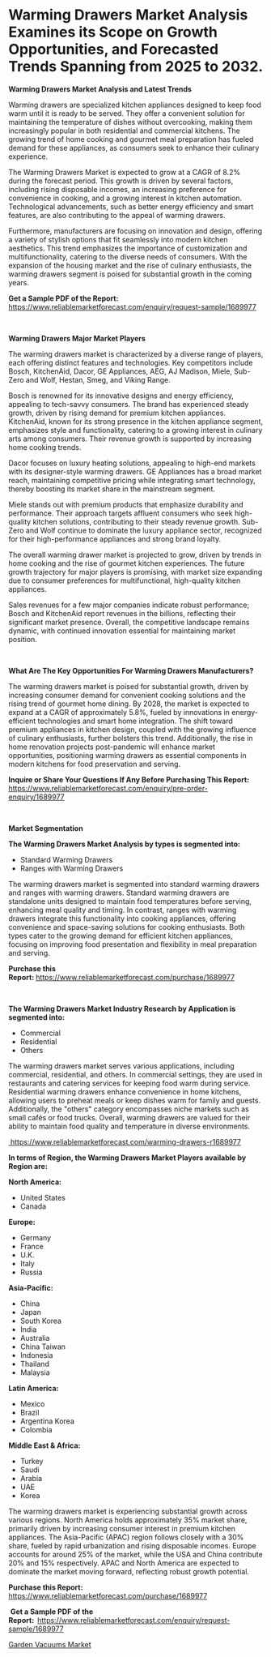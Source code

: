 <p><h1>Warming Drawers Market Analysis Examines its Scope on Growth Opportunities, and Forecasted Trends Spanning from 2025 to 2032.</h1></p><p><strong>Warming Drawers Market Analysis and Latest Trends</strong></p>
<p><p>Warming drawers are specialized kitchen appliances designed to keep food warm until it is ready to be served. They offer a convenient solution for maintaining the temperature of dishes without overcooking, making them increasingly popular in both residential and commercial kitchens. The growing trend of home cooking and gourmet meal preparation has fueled demand for these appliances, as consumers seek to enhance their culinary experience.</p><p>The Warming Drawers Market is expected to grow at a CAGR of 8.2% during the forecast period. This growth is driven by several factors, including rising disposable incomes, an increasing preference for convenience in cooking, and a growing interest in kitchen automation. Technological advancements, such as better energy efficiency and smart features, are also contributing to the appeal of warming drawers.</p><p>Furthermore, manufacturers are focusing on innovation and design, offering a variety of stylish options that fit seamlessly into modern kitchen aesthetics. This trend emphasizes the importance of customization and multifunctionality, catering to the diverse needs of consumers. With the expansion of the housing market and the rise of culinary enthusiasts, the warming drawers segment is poised for substantial growth in the coming years.</p></p>
<p><strong>Get a Sample PDF of the Report:&nbsp;</strong> <a href="https://www.reliablemarketforecast.com/enquiry/request-sample/1689977?utm_campaign=1893&utm_medium=2&utm_source=Github&utm_content=ia&utm_term=19022025&utm_id=warming-drawers">https://www.reliablemarketforecast.com/enquiry/request-sample/1689977</a></p>
<p>&nbsp;</p>
<p><strong>Warming Drawers Major Market Players</strong></p>
<p><p>The warming drawers market is characterized by a diverse range of players, each offering distinct features and technologies. Key competitors include Bosch, KitchenAid, Dacor, GE Appliances, AEG, AJ Madison, Miele, Sub-Zero and Wolf, Hestan, Smeg, and Viking Range. </p><p>Bosch is renowned for its innovative designs and energy efficiency, appealing to tech-savvy consumers. The brand has experienced steady growth, driven by rising demand for premium kitchen appliances. KitchenAid, known for its strong presence in the kitchen appliance segment, emphasizes style and functionality, catering to a growing interest in culinary arts among consumers. Their revenue growth is supported by increasing home cooking trends.</p><p>Dacor focuses on luxury heating solutions, appealing to high-end markets with its designer-style warming drawers. GE Appliances has a broad market reach, maintaining competitive pricing while integrating smart technology, thereby boosting its market share in the mainstream segment.</p><p>Miele stands out with premium products that emphasize durability and performance. Their approach targets affluent consumers who seek high-quality kitchen solutions, contributing to their steady revenue growth. Sub-Zero and Wolf continue to dominate the luxury appliance sector, recognized for their high-performance appliances and strong brand loyalty.</p><p>The overall warming drawer market is projected to grow, driven by trends in home cooking and the rise of gourmet kitchen experiences. The future growth trajectory for major players is promising, with market size expanding due to consumer preferences for multifunctional, high-quality kitchen appliances.</p><p>Sales revenues for a few major companies indicate robust performance; Bosch and KitchenAid report revenues in the billions, reflecting their significant market presence. Overall, the competitive landscape remains dynamic, with continued innovation essential for maintaining market position.</p></p>
<p>&nbsp;</p>
<p><strong>What Are The Key Opportunities For Warming Drawers Manufacturers?</strong></p>
<p><p>The warming drawers market is poised for substantial growth, driven by increasing consumer demand for convenient cooking solutions and the rising trend of gourmet home dining. By 2028, the market is expected to expand at a CAGR of approximately 5.8%, fueled by innovations in energy-efficient technologies and smart home integration. The shift toward premium appliances in kitchen design, coupled with the growing influence of culinary enthusiasts, further bolsters this trend. Additionally, the rise in home renovation projects post-pandemic will enhance market opportunities, positioning warming drawers as essential components in modern kitchens for food preservation and serving.</p></p>
<p><strong>Inquire or Share Your Questions If Any Before Purchasing This Report:</strong> <a href="https://www.reliablemarketforecast.com/enquiry/pre-order-enquiry/1689977?utm_campaign=1893&utm_medium=2&utm_source=Github&utm_content=ia&utm_term=19022025&utm_id=warming-drawers">https://www.reliablemarketforecast.com/enquiry/pre-order-enquiry/1689977</a></p>
<p>&nbsp;</p>
<p><strong>Market Segmentation</strong></p>
<p><strong>The Warming Drawers Market Analysis by types is segmented into:</strong></p>
<p><ul><li>Standard Warming Drawers</li><li>Ranges with Warming Drawers</li></ul></p>
<p><p>The warming drawers market is segmented into standard warming drawers and ranges with warming drawers. Standard warming drawers are standalone units designed to maintain food temperatures before serving, enhancing meal quality and timing. In contrast, ranges with warming drawers integrate this functionality into cooking appliances, offering convenience and space-saving solutions for cooking enthusiasts. Both types cater to the growing demand for efficient kitchen appliances, focusing on improving food presentation and flexibility in meal preparation and serving.</p></p>
<p><strong>Purchase this Report:&nbsp;</strong><a href="https://www.reliablemarketforecast.com/purchase/1689977?utm_campaign=1893&utm_medium=2&utm_source=Github&utm_content=ia&utm_term=19022025&utm_id=warming-drawers">https://www.reliablemarketforecast.com/purchase/1689977</a></p>
<p>&nbsp;</p>
<p><strong>The Warming Drawers Market Industry Research by Application is segmented into:</strong></p>
<p><ul><li>Commercial</li><li>Residential</li><li>Others</li></ul></p>
<p><p>The warming drawers market serves various applications, including commercial, residential, and others. In commercial settings, they are used in restaurants and catering services for keeping food warm during service. Residential warming drawers enhance convenience in home kitchens, allowing users to preheat meals or keep dishes warm for family and guests. Additionally, the "others" category encompasses niche markets such as small cafés or food trucks. Overall, warming drawers are valued for their ability to maintain food quality and temperature in diverse environments.</p></p>
<p><a href="https://www.reliablemarketforecast.com/warming-drawers-r1689977?utm_campaign=1893&utm_medium=2&utm_source=Github&utm_content=ia&utm_term=19022025&utm_id=warming-drawers">&nbsp;https://www.reliablemarketforecast.com/warming-drawers-r1689977</a></p>
<p><strong>In terms of Region, the Warming Drawers Market Players available by Region are:</strong></p>
<p>
    <p> <strong> North America: </strong>
        <ul>
            <li>United States</li>
            <li>Canada</li>
        </ul>
        </p> 
    <p> <strong> Europe: </strong>
        <ul>
            <li>Germany</li>
            <li>France</li>
            <li>U.K.</li>
            <li>Italy</li>
            <li>Russia</li>
        </ul>
        </p> 
    <p> <strong> Asia-Pacific: </strong>
        <ul>
            <li>China</li>
            <li>Japan</li>
            <li>South Korea</li>
            <li>India</li>
            <li>Australia</li>
            <li>China Taiwan</li>
            <li>Indonesia</li>
            <li>Thailand</li>
            <li>Malaysia</li>
        </ul>
        </p> 
    <p> <strong> Latin America: </strong>
        <ul>
            <li>Mexico</li>
            <li>Brazil</li>
            <li>Argentina Korea</li>
            <li>Colombia</li>
        </ul>
        </p> 
    <p> <strong> Middle East & Africa: </strong>
        <ul>
            <li>Turkey</li>
            <li>Saudi</li>
            <li>Arabia</li>
            <li>UAE</li>
            <li>Korea</li>
        </ul>
    </p>
    </p>
<p><p>The warming drawers market is experiencing substantial growth across various regions. North America holds approximately 35% market share, primarily driven by increasing consumer interest in premium kitchen appliances. The Asia-Pacific (APAC) region follows closely with a 30% share, fueled by rapid urbanization and rising disposable incomes. Europe accounts for around 25% of the market, while the USA and China contribute 20% and 15% respectively. APAC and North America are expected to dominate the market moving forward, reflecting robust growth potential.</p></p>
<p><strong>Purchase this Report: </strong><a href="https://www.reliablemarketforecast.com/purchase/1689977?utm_campaign=1893&utm_medium=2&utm_source=Github&utm_content=ia&utm_term=19022025&utm_id=warming-drawers">https://www.reliablemarketforecast.com/purchase/1689977</a></p>
<p>&nbsp;<strong>Get a Sample PDF of the Report:&nbsp;&nbsp;</strong><a href="https://www.reliablemarketforecast.com/enquiry/request-sample/1689977?utm_campaign=1893&utm_medium=2&utm_source=Github&utm_content=ia&utm_term=19022025&utm_id=warming-drawers">https://www.reliablemarketforecast.com/enquiry/request-sample/1689977</a></p>
<p><strong></strong></p>
<p><p><a href="https://github.com/PeterParrish5/Market-Research-Report-List-7/blob/main/garden-vacuums-market.md?utm_campaign=1893&utm_medium=2&utm_source=Github&utm_content=ia&utm_term=19022025&utm_id=warming-drawers">Garden Vacuums Market</a></p></p>